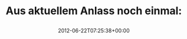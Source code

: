 ---
retweeted: false
source: <a href="http://twitter.com" rel="nofollow">Twitter Web Client</a>
entities:
  hashtags: []
  symbols: []
  user_mentions: []
  urls:
  - url: https://t.co/FSf2IoZE
    expanded_url: https://github.com/bascht/emtip
    display_url: github.com/bascht/emtip
    indices:
    - '34'
    - '55'
display_text_range:
- '0'
- '55'
favorite_count: '0'
id_str: '216069420789940224'
truncated: false
retweet_count: '0'
id: '216069420789940224'
possibly_sensitive: false
created_at: Fri Jun 22 07:25:38 +0000 2012
favorited: false
full_text: 'Aus aktuellem Anlass noch einmal:'
lang: de
quote_url: https://github.com/bascht/emtip
tags:
- pesos/twitter
date: '2012-06-22T07:25:38+00:00'
src: https://twitter.com/bascht/status/216069420789940224
original_url: https://twitter.com/bascht/status/216069420789940224
type: twitter_tweet
text: 'Aus aktuellem Anlass noch einmal:'
title: 'Aus aktuellem Anlass noch einmal:

  '

---